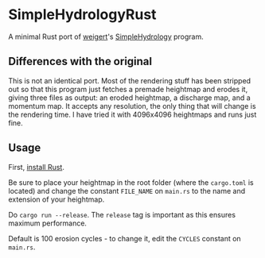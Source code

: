 # SimpleHydrologyRust
A minimal Rust port of [weigert](https://github.com/weigert)'s [SimpleHydrology](https://github.com/weigert/SimpleHydrology) program.

## Differences with the original
This is not an identical port. Most of the rendering stuff has been stripped out so that this program just fetches a premade heightmap and erodes it, giving three files as output: an eroded heightmap, a discharge map, and a momentum map. It accepts any resolution, the only thing that will change is the rendering time. I have tried it with 4096x4096 heightmaps and runs just fine.

## Usage
First, [install Rust](https://www.rust-lang.org).

Be sure to place your heightmap in the root folder (where the `cargo.toml` is located) and change the constant `FILE_NAME` on `main.rs` to the name and extension of your heightmap.

Do `cargo run --release`. The `release` tag is important as this ensures maximum performance. 

Default is 100 erosion cycles - to change it, edit the `CYCLES` constant on `main.rs`.

